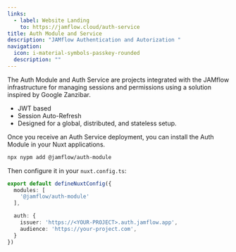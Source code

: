 ```yaml
---
links:
  - label: Website Landing
    to: https://jamflow.cloud/auth-service
title: Auth Module and Service
description: "JAMflow Authentication and Autorization "
navigation:
  icon: i-material-symbols-passkey-rounded
  description: ""
---
```


The Auth Module and Auth Service are projects integrated with the JAMflow infrastructure for managing sessions and permissions using a solution inspired by Google Zanzibar.

- JWT based
- Session Auto-Refresh
- Designed for a global, distributed, and stateless setup.

Once you receive an Auth Service deployment, you can install the Auth Module in your Nuxt applications.

```bash
npx nypm add @jamflow/auth-module
```

Then configure it in your `nuxt.config.ts`:

```ts
export default defineNuxtConfig({
  modules: [
    '@jamflow/auth-module'
  ],

  auth: {
    issuer: 'https://<YOUR-PROJECT>.auth.jamflow.app',
    audience: 'https://your-project.com',
  }
})
```
